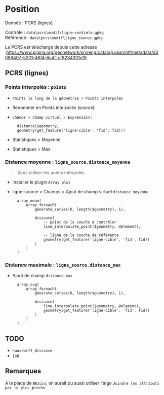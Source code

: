 # Position

Donnée : PCRS (lignes) 

Contrôle : `data\pcrs\modif\ligne-controle.gpkg`  
Référence : `data\pcrs\modif\ligne_source.gpkg`

Le PCRS est téléchargé depuis cette adresse :https://www.pigma.org/geonetwork/srv/eng/catalog.search#/metadata/d3089407-5201-46f4-8c4f-cf8234301e19

## PCRS (lignes)
### Points interpolés : `points`
- `Points le long de la géométrie > Points interpolés`
- Renommer en Points interpolés (source)
- `Champs > Champ virtuel > Expression` :

		distance($geometry, 
		geometry(get_feature('ligne-cible', 'fid', fid)))

- Statistiques > Moyenne
- Statistiques > Max

### Distance moyenne : `ligne_source.distance_moyenne`
> Sans utiliser les points interpolés

- Installer le plugin `Array plus`
- ligne-source > Champs > Ajout de champ virtuel `distance_moyenne`

		array_mean(
			array_foreach(
				generate_series(0, length($geometry), 1),
		
				distance(
					-- point de la couche à contrôler
					line_interpolate_point($geometry, @element),

					-- ligne de la couche de référence
					geometry(get_feature('ligne-cible', 'fid', fid))
				)
			)
		)

### Distance maximale : `ligne_source.distance_max`
- Ajout de champ `distance_max`

		array_avg(
			array_foreach(
				generate_series(0, length($geometry), 1),
		
				distance(
					line_interpolate_point($geometry, @element),
					geometry(get_feature('ligne-cible', 'fid', fid))
				)
			)
		)

## TODO
- `hausdorff_distance`
- `IoU`

## Remarques
A la place de `NNJoin`, on aurait pu aussi utiliser l'algo `Joindre les attributs par le plus proche`
